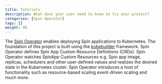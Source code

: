 ```yaml
---
title: Tutorials
description: What does your user need to know to try your project?
categories: [Spin Operator]
tags: []
weight: 40
---
```


The [Spin Operator](https://github.com/spinkube/spin-operator/) enables deploying Spin applications to Kubernetes. The foundation of this project is built using the [kubebuilder](https://github.com/kubernetes-sigs/kubebuilder) framework. Spin Operator defines Spin App Custom Resource Definitions (CRDs). Spin Operator watches SpinApp Custom Resources e.g. Spin app image, replicas, schedulers and other user-defined values and realizes the desired state in the Kubernetes cluster. Spin Operator introduces a host of functionality such as resource-based scaling event-driven scaling and much more.

